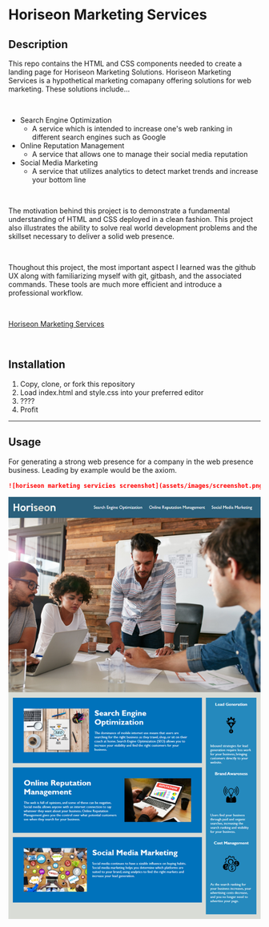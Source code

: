 # Horiseon Marketing Services

## Description

This repo contains the HTML and CSS components needed to create a landing page for Horiseon Marketing Solutions. Horiseon Marketing Services is a hypothetical marketing comapany offering solutions for web marketing. These solutions include...

</br>

* Search Engine Optimization
    *  A service which is intended to increase one's web ranking in different search engines such as Google
* Online Reputation Management
    * A service that allows one to manage their social media reputation
* Social Media Marketing
    * A service that utilizes analytics to detect market trends and increase your bottom line

</br>

The motivation behind this project is to demonstrate a fundamental understanding of HTML and CSS deployed in a clean fashion. This project also illustrates the ability to solve real world development problems and the skillset necessary to deliver a solid web presence.

</br>

Thoughout this project, the most important aspect I learned was the github UX along with familiarizing myself with git, gitbash, and the associated commands. These tools are much more efficient and introduce a professional workflow.

</br>

[Horiseon Marketing Services](https://rickhill543.github.io/horiseon-marketing-services/)

</br>

## Installation

1. Copy, clone, or fork this repository
2. Load index.html and style.css into your preferred editor
3. ????
4. Profit

***

## Usage

For generating a strong web presence for a company in the web presence business. Leading by example would be the axiom.
</br>
```md
![horiseon marketing servicies screenshot](assets/images/screenshot.png)
```
<img src="https://github.com/rickhill543/horiseon-marketing-services/blob/main/assets/images/screenshot.png" alt="horiseon marketing services mockup" />